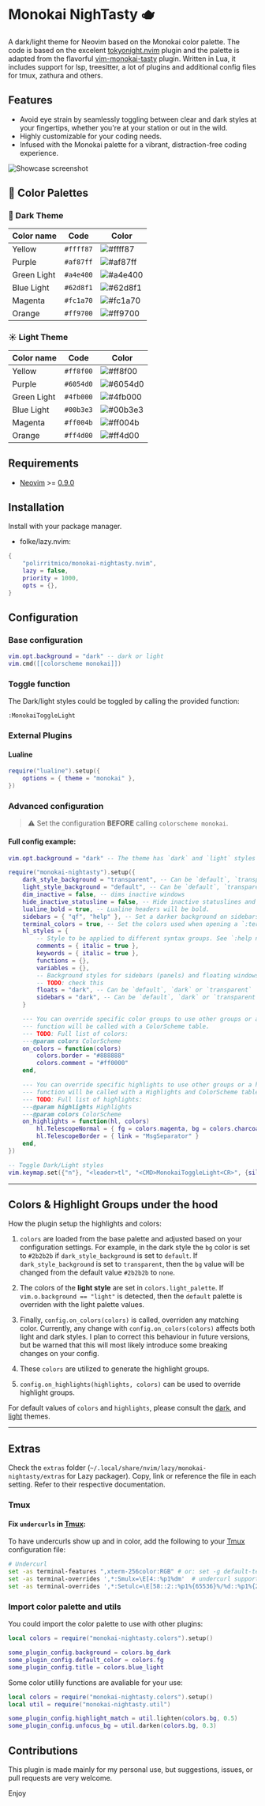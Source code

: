 # Monokai NighTasty 🫖

A dark/light theme for Neovim based on the Monokai color palette. The code is
based on the excelent
[tokyonight.nvim](https://github.com/folke/tokyonight.nvim) plugin and the
palette is adapted from the flavorful
[vim-monokai-tasty](https://github.com/patstockwell/vim-monokai-tasty) plugin.
Written in Lua, it includes support for lsp, treesitter, a lot of plugins and
additional config files for tmux, zathura and others.


## Features

- Avoid eye strain by seamlessly toggling between clear and dark styles at
  your fingertips, whether you're at your station or out in the wild.
- Highly customizable for your coding needs.
- Infused with the Monokai palette for a vibrant, distraction-free coding
  experience.

![Showcase screenshot](doc/image.jpg "Showcase screenshot") 


## 🎨 Color Palettes

### 🌙 Dark Theme

| Color name  | Code      | Color                                                         |
|-------------|-----------|---------------------------------------------------------------|
| Yellow      | `#ffff87` | ![#ffff87](https://place-hold.it/100x40/ffff87/111111?text=+) |
| Purple      | `#af87ff` | ![#af87ff](https://place-hold.it/100x40/af87ff/000000?text=+) |
| Green Light | `#a4e400` | ![#a4e400](https://place-hold.it/100x40/a4e400/000000?text=+) |
| Blue Light  | `#62d8f1` | ![#62d8f1](https://place-hold.it/100x40/62d8f1/000000?text=+) |
| Magenta     | `#fc1a70` | ![#fc1a70](https://place-hold.it/100x40/fc1a70/000000?text=+) |
| Orange      | `#ff9700` | ![#ff9700](https://place-hold.it/100x40/ff9700/000000?text=+) |

### ☀️ Light Theme

| Color name  | Code      | Color                                                         |
|-------------|-----------|---------------------------------------------------------------|
| Yellow      | `#ff8f00` | ![#ff8f00](https://place-hold.it/100x40/ff8f00/000000?text=+) |
| Purple      | `#6054d0` | ![#6054d0](https://place-hold.it/100x40/6054d0/000000?text=+) |
| Green Light | `#4fb000` | ![#4fb000](https://place-hold.it/100x40/4fb000/000000?text=+) |
| Blue Light  | `#00b3e3` | ![#00b3e3](https://place-hold.it/100x40/00b3e3/000000?text=+) |
| Magenta     | `#ff004b` | ![#ff004b](https://place-hold.it/100x40/ff004b/000000?text=+) |
| Orange      | `#ff4d00` | ![#ff4d00](https://place-hold.it/100x40/ff4d00/000000?text=+) |


## Requirements

- [Neovim](https://neovim.io/) >= [0.9.0](https://github.com/neovim/neovim/releases/tag/v0.9.0)


## Installation

Install with your package manager.

- folke/lazy.nvim:

```lua
{
    "polirritmico/monokai-nightasty.nvim",
    lazy = false,
    priority = 1000,
    opts = {},
}
```

## Configuration

### Base configuration

```lua
vim.opt.background = "dark" -- dark or light
vim.cmd([[colorscheme monokai]])
```

### Toggle function

The Dark/light styles could be toggled by calling the provided function:

```vim
:MonokaiToggleLight
```

### External Plugins

#### Lualine

```lua
require("lualine").setup({
    options = { theme = "monokai" },
})
```

### Advanced configuration

> ⚠️ Set the configuration **BEFORE** calling `colorscheme monokai`.

#### Full config example:

```lua
vim.opt.background = "dark" -- The theme has `dark` and `light` styles

require("monokai-nightasty").setup({
    dark_style_background = "transparent", -- Can be `default`, `transparent`, `dark` or `#color` (e.g. #2b2b2b)
    light_style_background = "default", -- Can be `default`, `transparent`, `dark` or `#color` (e.g. #ffffff)
    dim_inactive = false, -- dims inactive windows
    hide_inactive_statusline = false, -- Hide inactive statuslines and replace them with a thin border instead. Should work with the standard **StatusLine** and **LuaLine**.
    lualine_bold = true, -- Lualine headers will be bold.
    sidebars = { "qf", "help" }, -- Set a darker background on sidebars-like windows.
    terminal_colors = true, -- Set the colors used when opening a `:terminal`
    hl_styles = {
        -- Style to be applied to different syntax groups. See `:help nvim_set_hl`
        comments = { italic = true },
        keywords = { italic = true },
        functions = {},
        variables = {},
        -- Background styles for sidebars (panels) and floating windows:
        -- TODO: check this
        floats = "dark", -- Can be `default`, `dark` or `transparent`
        sidebars = "dark", -- Can be `default`, `dark` or `transparent`
    }

    --- You can override specific color groups to use other groups or a hex color
    --- function will be called with a ColorScheme table.
    --- TODO: Full list of colors: 
    ---@param colors ColorScheme
    on_colors = function(colors)
        colors.border = "#888888"
        colors.comment = "#ff0000"
    end,

    --- You can override specific highlights to use other groups or a hex color
    --- function will be called with a Highlights and ColorScheme table.
    --- TODO: Full list of highlights: 
    ---@param highlights Highlights
    ---@param colors ColorScheme
    on_highlights = function(hl, colors)
        hl.TelescopeNormal = { fg = colors.magenta, bg = colors.charcoal }
        hl.TelescopeBorder = { link = "MsgSeparator" }
    end,
})

-- Toggle Dark/Light styles
vim.keymap.set({"n"}, "<leader>tl", "<CMD>MonokaiToggleLight<CR>", {silent = true, desc = "Monokai: Toggle light/dark theme"})

```
---

## Colors & Highlight Groups under the hood

How the plugin setup the highlights and colors:

1. `colors` are loaded from the base palette and adjusted based on your
   configuration settings. For example, in the dark style the `bg` color is set
   to `#2b2b2b` if `dark_style_background` is set to `default`. If
   `dark_style_background` is set to `transparent`, then the `bg` value will be
   changed from the default value `#2b2b2b` to `none`.

2. The colors of the **light style** are set in `colors.light_palette`. If
   `vim.o.background == "light"` is detected, then the `default` palette is
   overriden with the light palette values.

3. Finally, `config.on_colors(colors)` is called, overriden any matching color.
   Currently, any change with `config.on_colors(colors)` affects both light and
   dark styles. I plan to correct this behaviour in future versions, but be
   warned that this will most likely introduce some breaking changes on your
   config.

4. These `colors` are utilized to generate the highlight groups.

5. `config.on_highlights(highlights, colors)` can be used to override highlight
   groups.

For default values of `colors` and `highlights`, please consult the
[dark](extras/lua/monokai-nightasty-dark.lua), and
[light](extras/lua/monokai-nightasty-light.lua) themes.

---

## Extras

Check the `extras` folder (`~/.local/share/nvim/lazy/monokai-nightasty/extras`
for Lazy packager). Copy, link or reference the file in each setting. Refer to
their respective documentation.

### Tmux

#### Fix `undercurls` in [Tmux](https://github.com/tmux/tmux):

To have undercurls show up and in color, add the following to your
[Tmux](https://github.com/tmux/tmux) configuration file:

```sh
# Undercurl
set -as terminal-features ",xterm-256color:RGB" # or: set -g default-terminal "${TERM}"
set -as terminal-overrides ',*:Smulx=\E[4::%p1%dm'  # undercurl support
set -as terminal-overrides ',*:Setulc=\E[58::2::%p1%{65536}%/%d::%p1%{256}%/%{255}%&%d::%p1%{255}%&%d%;m'  # underscore colours - needs tmux-3.0
```


### Import color palette and utils

You could import the color palette to use with other plugins:

```lua
local colors = require("monokai-nightasty.colors").setup()

some_plugin_config.background = colors.bg_dark
some_plugin_config.default_color = colors.fg
some_plugin_config.title = colors.blue_light
```

Some color utilily functions are avaliable for your use:

```lua
local colors = require("monokai-nightasty.colors").setup()
local util = require("monokai-nightasty.util")

some_plugin_config.highlight_match = util.lighten(colors.bg, 0.5)
some_plugin_config.unfocus_bg = util.darken(colors.bg, 0.3)
```


## Contributions

This plugin is made mainly for my personal use, but suggestions, issues, or pull
requests are very welcome.

Enjoy

